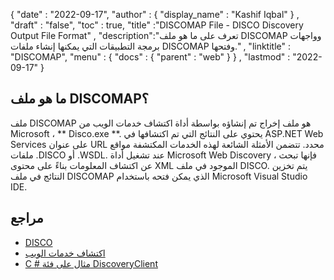 {
  "date" : "2022-09-17",
  "author" : {
    "display_name" : "Kashif Iqbal"
} ,
  "draft" : "false",
  "toc" : true,
  "title" :"DISCOMAP File - DISCO Discovery Output File Format" ,
  "description":"تعرف على ما هو ملف DISCOMAP وواجهات برمجة التطبيقات التي يمكنها إنشاء ملفات DISCOMAP وفتحها." ,
  "linktitle" : "DISCOMAP",
  "menu" : {
    "docs" : {
      "parent" : "web"
}
} ,
  "lastmod" : "2022-09-17"
}

## ما هو ملف DISCOMAP؟

ملف DISCOMAP هو ملف إخراج تم إنشاؤه بواسطة أداة اكتشاف خدمات الويب من Microsoft ، ** Disco.exe **. يحتوي على النتائج التي تم اكتشافها في ASP.NET Web Services على عنوان URL محدد. تتضمن الأمثلة الشائعة لهذه الخدمات المكتشفة مواقع ملفات .DISCO أو .WSDL. عند تشغيل أداة Microsoft Web Discovery ، فإنها تبحث عن اكتشاف المعلومات بناءً على محتوى XML الموجود في ملف DISCO. يتم تخزين النتائج في ملف DISCOMAP الذي يمكن فتحه باستخدام Microsoft Visual Studio IDE.

## مراجع

* [DISCO](https://appsource.microsoft.com/en-us/product/office/WA104381894)
* [اكتشاف خدمات الويب](https://en.wikipedia.org/wiki/Web_Services_Discovery)
* [C # مثال على فئة DiscoveryClient](https://learn.microsoft.com/en-us/dotnet/api/system.web.services.discovery.discoveryclientprotocol?view=netframework-4.8)

